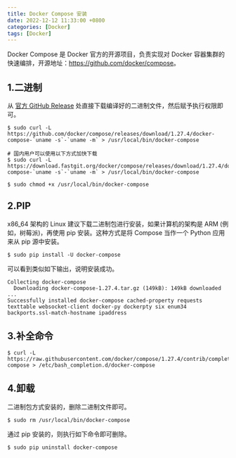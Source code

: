 ```yaml
---
title: Docker Compose 安装
date: 2022-12-12 11:33:00 +0800
categories: [Docker]
tags: [Docker]
---
```


Docker Compose 是 Docker 官方的开源项目，负责实现对 Docker 容器集群的快速编排，开源地址：<https://github.com/docker/compose>。


## 1.二进制
从 [官方 GitHub Release](https://github.com/docker/compose/releases) 处直接下载编译好的二进制文件，然后赋予执行权限即可。
```shell
$ sudo curl -L https://github.com/docker/compose/releases/download/1.27.4/docker-compose-`uname -s`-`uname -m` > /usr/local/bin/docker-compose

# 国内用户可以使用以下方式加快下载
$ sudo curl -L https://download.fastgit.org/docker/compose/releases/download/1.27.4/docker-compose-`uname -s`-`uname -m` > /usr/local/bin/docker-compose

$ sudo chmod +x /usr/local/bin/docker-compose
```

## 2.PIP
x86_64 架构的 Linux 建议下载二进制包进行安装，如果计算机的架构是 ARM (例如，树莓派)，再使用 pip 安装。这种方式是将 Compose 当作一个 Python 应用来从 pip 源中安装。
```shell
$ sudo pip install -U docker-compose
```

可以看到类似如下输出，说明安装成功。
```shell
Collecting docker-compose
  Downloading docker-compose-1.27.4.tar.gz (149kB): 149kB downloaded
...
Successfully installed docker-compose cached-property requests texttable websocket-client docker-py dockerpty six enum34 backports.ssl-match-hostname ipaddress
```

## 3.补全命令
```shell
$ curl -L https://raw.githubusercontent.com/docker/compose/1.27.4/contrib/completion/bash/docker-compose > /etc/bash_completion.d/docker-compose
```

## 4.卸载
二进制包方式安装的，删除二进制文件即可。
```shell
$ sudo rm /usr/local/bin/docker-compose
```
通过 pip 安装的，则执行如下命令即可删除。
```shell
$ sudo pip uninstall docker-compose
```